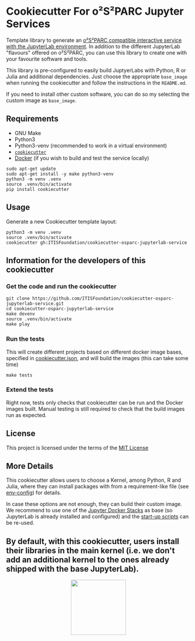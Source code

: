 # Cookiecutter For o²S²PARC Jupyter Services

Template library to generate an [o²S²PARC compatible interactive service with the JupyterLab environment](https://docs.osparc.io/#/docs/study_setup/JupyterLabs?id=jupyterlab). 
In addition to the different JupyterLab "flavours" offered on o²S²PARC, you can use this library to create one with your favourite software and tools. 

This library is pre-configured to easily build JuptyerLabs with Python, R or Julia and additional dependencies. Just choose the appropriate `base_image` when running the cookiecutter and follow the instructions in the `README.md`.

If you need to install other custom software, you can do so my selecting the custom image as `base_image`.

## Requirements
- GNU Make
- Python3
- Python3-venv (recommended to work in a virtual environment)
- [``cookiecutter``](https://python-package-generator.readthedocs.io/en/master/)
- [Docker](https://docs.docker.com/get-docker/) (if you wish to build and test the service locally)

```console
sudo apt-get update
sudo apt-get install -y make python3-venv
python3 -m venv .venv
source .venv/bin/activate
pip install cookiecutter
```

## Usage

Generate a new Cookiecutter template layout:
```console
python3 -m venv .venv
source .venv/bin/activate
cookiecutter gh:ITISFoundation/cookiecutter-osparc-jupyterlab-service
```

## Information for the developers of this cookiecutter

### Get the code and run the cookiecutter
```console
git clone https://github.com/ITISFoundation/cookiecutter-osparc-jupyterlab-service.git
cd cookiecutter-osparc-jupyterlab-service
make devenv
source .venv/bin/activate
make play
```

### Run the tests
This will create different projects based on different docker image bases, specified in [cookiecutter.json](/cookiecutter.json), and will build the images (this can take some time)
```console
make tests
```

### Extend the tests
Right now, tests only checks that cookiecutter can be run and the Docker images built. Manual testing is still required to check that the build images run as expected.

## License

This project is licensed under the terms of the [MIT License](/LICENSE)

## More Details

This cookiecutter allows users to choose a Kernel, among Python, R and Julia, where they can install packages with from a requirement-like file (see [env-config]({{cookiecutter.project_slug}}/env-config/)) for details. 

In case these options are not enough, they can build their custom image. We recommend to use one of the [Jupyter Docker Stacks]({{cookiecutter.project_slug}}/Dockerfile#L4-L5) as base (so JupyterLab is already installed and configured) and the [start-up scripts](./{{cookiecutter.project_slug}}/boot_scripts/) can be re-used.

By default, with this cookiecutter, users install their libraries in the main kernel (i.e. we don't add an additional kernel to the ones already shipped with the base JupyterLab).
---

<p align="center">
<img src="https://forthebadge.com/images/badges/built-with-love.svg" width="150">
</p>
